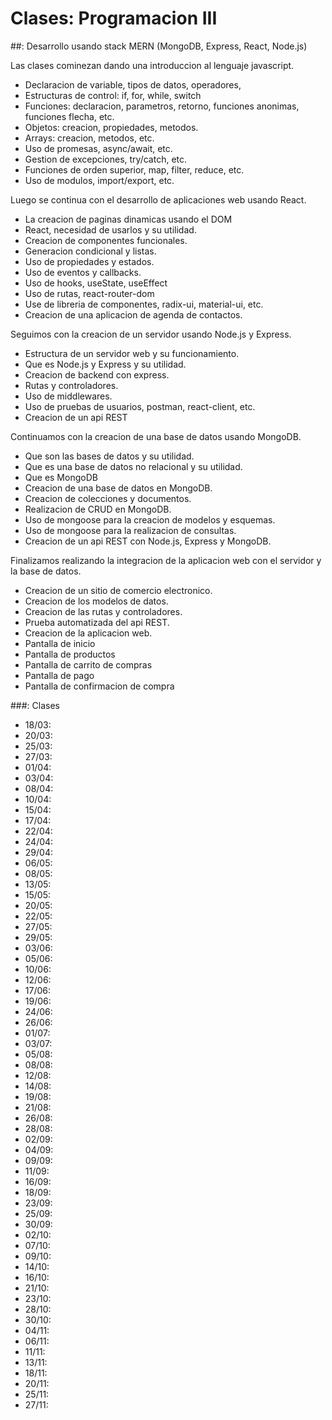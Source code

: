 # Clases: Programacion III

##: Desarrollo usando stack MERN (MongoDB, Express, React, Node.js)

Las clases cominezan dando una introduccion al lenguaje javascript. 
- Declaracion de variable, tipos de datos, operadores,
- Estructuras de control: if, for, while, switch
- Funciones: declaracion, parametros, retorno, funciones anonimas, funciones flecha, etc.
- Objetos: creacion, propiedades, metodos.
- Arrays: creacion, metodos, etc.
- Uso de promesas, async/await, etc.
- Gestion de excepciones, try/catch, etc.
- Funciones de orden superior, map, filter, reduce, etc.
- Uso de modulos, import/export, etc.

Luego se continua con el desarrollo de aplicaciones web usando React.
- La creacion de paginas dinamicas usando el DOM
- React, necesidad de usarlos y su utilidad.
- Creacion de componentes funcionales.
- Generacion condicional y listas.
- Uso de propiedades y estados.
- Uso de eventos y callbacks.
- Uso de hooks, useState, useEffect
- Uso de rutas, react-router-dom
- Use de libreria de componentes, radix-ui, material-ui, etc.
- Creacion de una aplicacion de agenda de contactos.

Seguimos con la creacion de un servidor usando Node.js y Express.
- Estructura de un servidor web y su funcionamiento.
- Que es Node.js y Express y su utilidad.
- Creacion de backend con express. 
- Rutas y controladores.
- Uso de middlewares.
- Uso de pruebas de usuarios, postman, react-client, etc.
- Creacion de un api REST 

Continuamos con la creacion de una base de datos usando MongoDB.
- Que son las bases de datos y su utilidad.
- Que es una base de datos no relacional y su utilidad.
- Que es MongoDB
- Creacion de una base de datos en MongoDB.
- Creacion de colecciones y documentos.
- Realizacion de CRUD en MongoDB.
- Uso de mongoose para la creacion de modelos y esquemas.
- Uso de mongoose para la realizacion de consultas.
- Creacion de un api REST con Node.js, Express y MongoDB.

Finalizamos realizando la integracion de la aplicacion web con el servidor y la base de datos.
- Creacion de un sitio de comercio electronico.
- Creacion de los modelos de datos.
- Creacion de las rutas y controladores.
- Prueba automatizada del api REST.
- Creacion de la aplicacion web.
- Pantalla de inicio
- Pantalla de productos
- Pantalla de carrito de compras
- Pantalla de pago
- Pantalla de confirmacion de compra

###: Clases

* 18/03:
* 20/03:
* 25/03:
* 27/03:
* 01/04:
* 03/04:
* 08/04:
* 10/04:
* 15/04:
* 17/04:
* 22/04:
* 24/04:
* 29/04:
* 06/05:
* 08/05:
* 13/05:
* 15/05:
* 20/05:
* 22/05:
* 27/05:
* 29/05:
* 03/06:
* 05/06:
* 10/06:
* 12/06:
* 17/06:
* 19/06:
* 24/06:
* 26/06:
* 01/07:
* 03/07:
* 05/08:
* 08/08:
* 12/08:
* 14/08:
* 19/08:
* 21/08:
* 26/08:
* 28/08:
* 02/09:
* 04/09:
* 09/09:
* 11/09:
* 16/09:
* 18/09:
* 23/09:
* 25/09:
* 30/09:
* 02/10:
* 07/10:
* 09/10:
* 14/10:
* 16/10:
* 21/10:
* 23/10:
* 28/10:
* 30/10:
* 04/11:
* 06/11:
* 11/11:
* 13/11:
* 18/11:
* 20/11:
* 25/11:
* 27/11:


